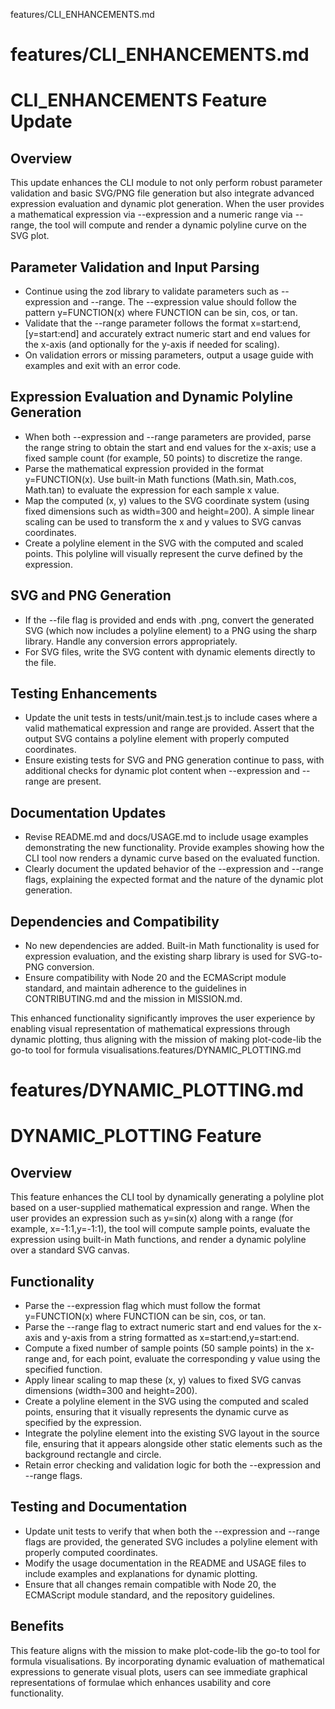 features/CLI_ENHANCEMENTS.md
# features/CLI_ENHANCEMENTS.md
# CLI_ENHANCEMENTS Feature Update

## Overview
This update enhances the CLI module to not only perform robust parameter validation and basic SVG/PNG file generation but also integrate advanced expression evaluation and dynamic plot generation. When the user provides a mathematical expression via --expression and a numeric range via --range, the tool will compute and render a dynamic polyline curve on the SVG plot.

## Parameter Validation and Input Parsing
- Continue using the zod library to validate parameters such as --expression and --range. The --expression value should follow the pattern y=FUNCTION(x) where FUNCTION can be sin, cos, or tan.
- Validate that the --range parameter follows the format x=start:end,[y=start:end] and accurately extract numeric start and end values for the x-axis (and optionally for the y-axis if needed for scaling).
- On validation errors or missing parameters, output a usage guide with examples and exit with an error code.

## Expression Evaluation and Dynamic Polyline Generation
- When both --expression and --range parameters are provided, parse the range string to obtain the start and end values for the x-axis; use a fixed sample count (for example, 50 points) to discretize the range.
- Parse the mathematical expression provided in the format y=FUNCTION(x). Use built-in Math functions (Math.sin, Math.cos, Math.tan) to evaluate the expression for each sample x value.
- Map the computed (x, y) values to the SVG coordinate system (using fixed dimensions such as width=300 and height=200). A simple linear scaling can be used to transform the x and y values to SVG canvas coordinates.
- Create a polyline element in the SVG with the computed and scaled points. This polyline will visually represent the curve defined by the expression.

## SVG and PNG Generation
- If the --file flag is provided and ends with .png, convert the generated SVG (which now includes a polyline element) to a PNG using the sharp library. Handle any conversion errors appropriately.
- For SVG files, write the SVG content with dynamic elements directly to the file.

## Testing Enhancements
- Update the unit tests in tests/unit/main.test.js to include cases where a valid mathematical expression and range are provided. Assert that the output SVG contains a polyline element with properly computed coordinates.
- Ensure existing tests for SVG and PNG generation continue to pass, with additional checks for dynamic plot content when --expression and --range are present.

## Documentation Updates
- Revise README.md and docs/USAGE.md to include usage examples demonstrating the new functionality. Provide examples showing how the CLI tool now renders a dynamic curve based on the evaluated function.
- Clearly document the updated behavior of the --expression and --range flags, explaining the expected format and the nature of the dynamic plot generation.

## Dependencies and Compatibility
- No new dependencies are added. Built-in Math functionality is used for expression evaluation, and the existing sharp library is used for SVG-to-PNG conversion.
- Ensure compatibility with Node 20 and the ECMAScript module standard, and maintain adherence to the guidelines in CONTRIBUTING.md and the mission in MISSION.md.

This enhanced functionality significantly improves the user experience by enabling visual representation of mathematical expressions through dynamic plotting, thus aligning with the mission of making plot-code-lib the go-to tool for formula visualisations.features/DYNAMIC_PLOTTING.md
# features/DYNAMIC_PLOTTING.md
# DYNAMIC_PLOTTING Feature

## Overview
This feature enhances the CLI tool by dynamically generating a polyline plot based on a user-supplied mathematical expression and range. When the user provides an expression such as y=sin(x) along with a range (for example, x=-1:1,y=-1:1), the tool will compute sample points, evaluate the expression using built-in Math functions, and render a dynamic polyline over a standard SVG canvas.

## Functionality
- Parse the --expression flag which must follow the format y=FUNCTION(x) where FUNCTION can be sin, cos, or tan.
- Parse the --range flag to extract numeric start and end values for the x-axis and y-axis from a string formatted as x=start:end,y=start:end.
- Compute a fixed number of sample points (50 sample points) in the x-range and, for each point, evaluate the corresponding y value using the specified function.
- Apply linear scaling to map these (x, y) values to fixed SVG canvas dimensions (width=300 and height=200).
- Create a polyline element in the SVG using the computed and scaled points, ensuring that it visually represents the dynamic curve as specified by the expression.
- Integrate the polyline element into the existing SVG layout in the source file, ensuring that it appears alongside other static elements such as the background rectangle and circle.
- Retain error checking and validation logic for both the --expression and --range flags.

## Testing and Documentation
- Update unit tests to verify that when both the --expression and --range flags are provided, the generated SVG includes a polyline element with properly computed coordinates.
- Modify the usage documentation in the README and USAGE files to include examples and explanations for dynamic plotting.
- Ensure that all changes remain compatible with Node 20, the ECMAScript module standard, and the repository guidelines.

## Benefits
This feature aligns with the mission to make plot-code-lib the go-to tool for formula visualisations. By incorporating dynamic evaluation of mathematical expressions to generate visual plots, users can see immediate graphical representations of formulae which enhances usability and core functionality.